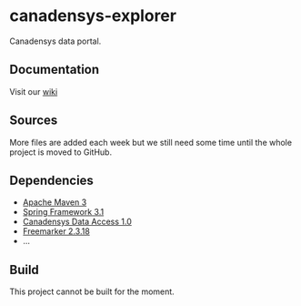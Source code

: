 canadensys-explorer
===================

Canadensys data portal.

Documentation
-------------
Visit our [wiki](https://github.com/Canadensys/canadensys-explorer/wiki)

Sources
-------
More files are added each week but we still need some time until the whole project is moved to GitHub.

Dependencies
------------
* [Apache Maven 3](http://maven.apache.org/)
* [Spring Framework 3.1](http://www.springsource.org/spring-framework)
* [Canadensys Data Access 1.0](https://github.com/Canadensys/canadensys-data-access)
* [Freemarker 2.3.18](http://freemarker.sourceforge.net/)
* ...

Build
-----
This project cannot be built for the moment.
